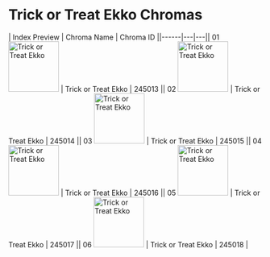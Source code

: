 # Trick or Treat Ekko Chromas

| Index  Preview | Chroma Name | Chroma ID ||------|---|---|| 01  <img src='https://raw.communitydragon.org/latest/plugins/rcp-be-lol-game-data/global/default/v1/champion-chroma-images/245/245013.png' alt='Trick or Treat Ekko' width='100'> | Trick or Treat Ekko | 245013 || 02  <img src='https://raw.communitydragon.org/latest/plugins/rcp-be-lol-game-data/global/default/v1/champion-chroma-images/245/245014.png' alt='Trick or Treat Ekko' width='100'> | Trick or Treat Ekko | 245014 || 03  <img src='https://raw.communitydragon.org/latest/plugins/rcp-be-lol-game-data/global/default/v1/champion-chroma-images/245/245015.png' alt='Trick or Treat Ekko' width='100'> | Trick or Treat Ekko | 245015 || 04  <img src='https://raw.communitydragon.org/latest/plugins/rcp-be-lol-game-data/global/default/v1/champion-chroma-images/245/245016.png' alt='Trick or Treat Ekko' width='100'> | Trick or Treat Ekko | 245016 || 05  <img src='https://raw.communitydragon.org/latest/plugins/rcp-be-lol-game-data/global/default/v1/champion-chroma-images/245/245017.png' alt='Trick or Treat Ekko' width='100'> | Trick or Treat Ekko | 245017 || 06  <img src='https://raw.communitydragon.org/latest/plugins/rcp-be-lol-game-data/global/default/v1/champion-chroma-images/245/245018.png' alt='Trick or Treat Ekko' width='100'> | Trick or Treat Ekko | 245018 |